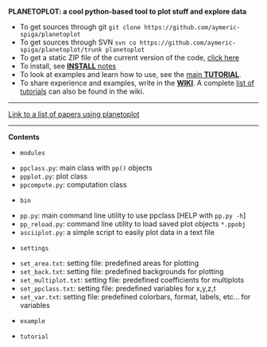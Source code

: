 **PLANETOPLOT: a cool python-based tool to plot stuff and explore data**
* To get sources through git `git clone https://github.com/aymeric-spiga/planetoplot`
* To get sources through SVN `svn co https://github.com/aymeric-spiga/planetoplot/trunk planetoplot`
* To get a static ZIP file of the current version of the code, [click here](https://github.com/aymeric-spiga/planetoplot/archive/master.zip)
* To install, see [**INSTALL** notes](https://github.com/aymeric-spiga/planetoplot/blob/master/INSTALL.md)
* To look at examples and learn how to use, see the [main **TUTORIAL**](http://nbviewer.ipython.org/github/aymeric-spiga/planetoplot/blob/master/tutorial/planetoplot_tutorial.ipynb).
* To share experience and examples, write in the [**WIKI**](https://github.com/aymeric-spiga/planetoplot/wiki). A complete [list of tutorials](https://github.com/aymeric-spiga/planetoplot/wiki/Tutorials) can also be found in the wiki.

---------------------------------------------------------

[Link to a list of papers using planetoplot](https://ui.adsabs.harvard.edu/#/public-libraries/iSeagtICQ1uN0fc490wxTA)

---------------------------------------------------------

**Contents**

* `modules`
 - `ppclass.py`: main class with `pp()` objects 
 - `ppplot.py`: plot class
 - `ppcompute.py`: computation class

* `bin`
 - `pp.py`: main command line utility to use ppclass [HELP with `pp.py -h`]
 - `pp_reload.py`: command line utility to load saved plot objects `*.ppobj`
 - `asciiplot.py`: a simple script to easily plot data in a text file

* `settings`
 - `set_area.txt`: setting file: predefined areas for plotting
 - `set_back.txt`: setting file: predefined backgrounds for plotting
 - `set_multiplot.txt`: setting file: predefined coefficients for multiplots
 - `set_ppclass.txt`: setting file: predefined variables for x,y,z,t
 - `set_var.txt`: setting file: predefined colorbars, format, labels, etc... for variables

* `example`

* `tutorial`
